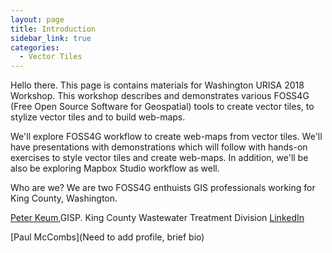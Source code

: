 ```yaml
---
layout: page
title: Introduction
sidebar_link: true
categories:
  - Vector Tiles
---
```

Hello there. This page is contains materials for Washington URISA 2018 Workshop. This workshop describes and demonstrates various FOSS4G (Free Open Source Software for Geospatial) tools to create vector tiles, to stylize vector tiles and to build web-maps.

We'll explore FOSS4G workflow to create web-maps from vector tiles. We'll have presentations with demonstrations which will follow with hands-on exercises to style vector tiles and create web-maps. In addition, we'll be also be exploring Mapbox Studio workflow as well.

Who are we? We are two FOSS4G enthuists GIS professionals working for King County, Washington.

[Peter Keum](http://pkgeo.com/),GISP. King County Wastewater Treatment Division
[LinkedIn](www.linkedin.com/in/pkgeo)

[Paul McCombs](Need to add profile, brief bio)
